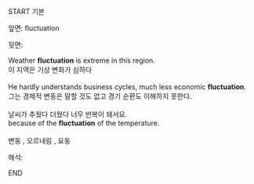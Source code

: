 START
기본

앞면:
fluctuation


뒷면:
<div>Weather <strong>fluctuation</strong> is extreme in this region. </div><div><div>이 지역은 기상 변화가 심하다</div></div><div><br></div><div><div>He hardly understands business cycles, much less economic <strong>fluctuation</strong>. </div><div><div>그는 경제적 변동은 말할 것도 없고 경기 순환도 이해하지 못한다.</div></div></div><div><br></div><div><div><div>날씨가 추웠다 더웠다 너무 반복이 돼서요.</div></div><div><div>because of the <strong>fluctuation</strong> of the temperature.</div></div></div><div><br></div><div>변동 , 오르내림 , 요동</div>


해석:

END